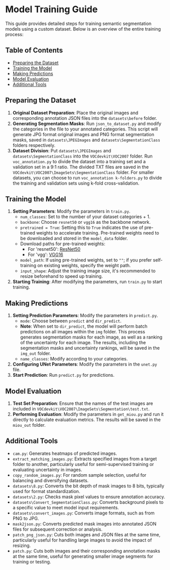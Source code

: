 # Model Training Guide

This guide provides detailed steps for training semantic segmentation models using a custom dataset. Below is an overview of the entire training process:

## Table of Contents
- [Preparing the Dataset](#preparing-the-dataset)
- [Training the Model](#training-the-model)
- [Making Predictions](#making-predictions)
- [Model Evaluation](#model-evaluation)
- [Additional Tools](#additional-tools)

## Preparing the Dataset
1. **Original Dataset Preparation**: Place the original images and corresponding annotation JSON files into the `datasets\before` folder.
2. **Generating Segmentation Masks**: Run `json_to_dataset.py` and modify the categories in the file to your annotated categories. This script will generate JPG format original images and PNG format segmentation masks, saved in `datasets\JPEGImages` and `datasets\SegmentationClass` folders respectively.
3. **Dataset Division**: Put `datasets\JPEGImages` and `datasets\SegmentationClass` into the `VOCdevkit\VOC2007` folder. Run `voc_annotation.py` to divide the dataset into a training set and a validation set in a 9:1 ratio. The divided TXT files are saved in the `VOCdevkit\VOC2007\ImageSets\SegmentationClass` folder. For smaller datasets, you can choose to run `voc_annotation k-folders.py` to divide the training and validation sets using k-fold cross-validation.

## Training the Model
1. **Setting Parameters**: Modify the parameters in `train.py`.
   - `num_classes`: Set to the number of your dataset categories + 1.
   - `backbone`: Choose `resnet50` or `vgg16` as the backbone network.
   - `pretrained = True`: Setting this to `True` indicates the use of pre-trained weights to accelerate training. Pre-trained weights need to be downloaded and stored in the `model_data` folder.
   - Download paths for pre-trained weights:
     - For 'resnet50': [ResNet50](https://s3.amazonaws.com/pytorch/models/resnet50-19c8e357.pth)
     - For 'vgg': [VGG16](https://download.pytorch.org/models/vgg16-397923af.pth)
   - `model_path`: If using pre-trained weights, set to `""`; if you prefer self-training on existing weights, specify the weight path.
   - `input_shape`: Adjust the training image size, it's recommended to resize beforehand to speed up training.
2. **Starting Training**: After modifying the parameters, run `train.py` to start training.

## Making Predictions
1. **Setting Prediction Parameters**: Modify the parameters in `predict.py`.
   - `mode`: Choose between `predict` and `dir_predict`.
   -  **Note**: When set to `dir_predict`, the model will perform batch predictions on all images within the `img` folder. This process generates segmentation masks for each image, as well as a ranking of the uncertainty for each image. The results, including the segmentation masks and uncertainty rankings, will be saved in the `img_out` folder.
   - `name_classes`: Modify according to your categories.
2. **Configuring UNet Parameters**: Modify the parameters in the `unet.py` file.
3. **Start Prediction**: Run `predict.py` for predictions.

## Model Evaluation
1. **Test Set Preparation**: Ensure that the names of the test images are included in `VOCdevkit\VOC2007\ImageSets\Segmentation\test.txt`.
2. **Performing Evaluation**: Modify the parameters in `get_miou.py` and run it directly to calculate evaluation metrics. The results will be saved in the `miou_out` folder.

## Additional Tools
- `cam.py`: Generates heatmaps of predicted images.
- `extract_matching_images.py`: Extracts specified images from a target folder to another, particularly useful for semi-supervised training or evaluating uncertainty in images.
- `copy_random_images.py`: For random sample selection, useful for balancing and diversifying datasets.
- `datasets\8.py`: Converts the bit depth of mask images to 8 bits, typically used for format standardization.
- `datasets\2.py`: Checks mask pixel values to ensure annotation accuracy.
- `datasets\Convert_SegmentationClass.py`: Converts background pixels to a specific value to meet model input requirements.
- `datasets\convert_images.py`: Converts image formats, such as from PNG to JPG.
- `mask2json.py`: Converts predicted mask images into annotated JSON files for subsequent correction or analysis.
- `patch_png_json.py`: Cuts both images and JSON files at the same time, particularly useful for handling large images to avoid the impact of resizing.
- `patch.py`: Cuts both images and their corresponding annotation masks at the same time, useful for generating smaller image segments for training or testing.
